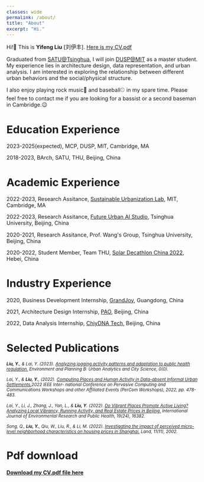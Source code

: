 ```yaml
---
classes: wide
permalink: /about/
title: "About"
excerpt: "Hi."
---
```

<style>
    body {
        font-size: 90%; /* This sets the font size to 80% of the original size */
    }
</style>

Hi!👋  This is **Yifeng Liu** [刘伊丰]. [Here is my CV.pdf](/assets/pdf/yifengCV.pdf)

Graduated from [SATU@Tsinghua](http://www.arch.tsinghua.edu.cn/column/Home), I will join [DUSP@MIT](https://dusp.mit.edu/) as a master student. My experience lies in architecture design, data representation, and urban analysis. I am interested in exploring the relationship between different urban behaviors and the social/physical structure. 

I also enjoy playing rock music🎵 and baseball⚾️ in my spare time. Please feel free to contact me if you are looking for a bassist or a second baseman in Cambridge.😉

# Education Experience
2023-2025(expected), MCP, DUSP, MIT, Cambridge, MA

2018-2023, BArch, SATU, THU, Beijing, China

# Academic Experience
2022-2023, Research Assitance, [Sustainable Urbanization Lab](http://sul.mit.edu), MIT, Cambridge, MA

2022-2023, Research Assitance, [Future Urban AI Studio](http://urbanintelligence.tech/eng.html), Tsinghua University, Beijing, China

2020-2021, Research Assitance, Prof. Wang's Group, Tsinghua University, Beijing, China

2020-2022, Student Member, Team THU, [Solar Decathlon China 2022](https://sdchina.org.cn/archives/2022), Hebei, China

# Industry Experience
2020, Business Development Internship, [GrandJoy](https://www.grandjoy.com/en/index.html), Guangdong, China

2021, Architecture Design Internship, [PAO](http://www.peoples-architecture.com/pao/en/), Beijing, China

2022, Data Analysis Internship, [ChiyDNA Tech](https://www.citydnatech.com), Beijing, China

# Selected Publications

<span style="font-size: 0.8em;"> ***Liu, Y.**, & Lai, Y. (2023). [Analyzing jogging activity patterns and adaptation to public health regulation.](https://journals.sagepub.com/doi/10.1177/23998083231193484) Environment and Planning B: Urban Analytics and City Science, 0(0).*</span>

<span style="font-size: 0.8em;"> *Lai, Y., & **Liu, Y.**, (2022). [Computing Places and Human Activity in Data-absent Informal Urban Settlements.](https://ieeexplore.ieee.org/document/9767381)2022 IEEE Inter-
national Conference on Pervasive Computing and Communications Workshops and other Affiliated Events (PerCom Workshops), 2022, pp. 478-483.*</span>

<span style="font-size: 0.8em;"> *Lai, Y., Li, J., Zhang, J., Yan, L., & <strong>Liu, Y</strong>. (2022). [Do Vibrant Places Promote Active Living? Analyzing Local Vibrancy, Running Activity, and Real Estate Prices in Beijing.](https://www.mdpi.com/1660-4601/19/24/16382) International Journal of Environmental Research and Public Health, 19(24), 16382.*</span>

<span style="font-size: 0.8em;"> *Song, Q., **Liu, Y.**, Qiu, W., Liu, R., & Li, M. (2022). [Investigating the impact of perceived micro-level neighborhood characteristics on housing prices in Shanghai.](https://www.mdpi.com/2073-445X/11/11/2002) Land, 11(11), 2002.*</span>


# Pdf download

**[Download my CV.pdf file here](/assets/pdf/yifengCV.pdf)**

